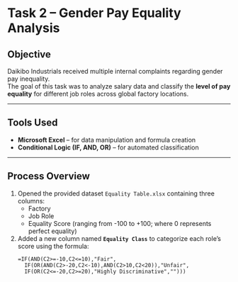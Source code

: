 # Task 2 – Gender Pay Equality Analysis

## Objective
Daikibo Industrials received multiple internal complaints regarding gender pay inequality.  
The goal of this task was to analyze salary data and classify the **level of pay equality** for different job roles across global factory locations.

---

## Tools Used
- **Microsoft Excel** – for data manipulation and formula creation  
- **Conditional Logic (IF, AND, OR)** – for automated classification  

---

## Process Overview
1. Opened the provided dataset `Equality Table.xlsx` containing three columns:
   - Factory  
   - Job Role  
   - Equality Score (ranging from -100 to +100; where 0 represents perfect equality)
2. Added a new column named **`Equality Class`** to categorize each role’s score using the formula:
   ```excel
   =IF(AND(C2>=-10,C2<=10),"Fair",
     IF(OR(AND(C2>-20,C2<-10),AND(C2>10,C2<20)),"Unfair",
     IF(OR(C2<=-20,C2>=20),"Highly Discriminative","")))
